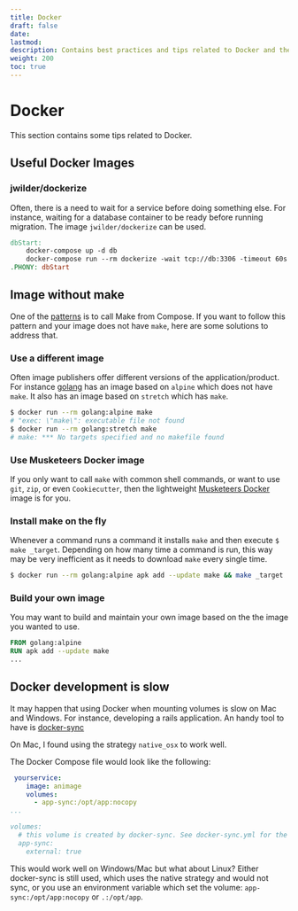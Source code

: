 ```yaml
---
title: Docker
draft: false
date:
lastmod:
description: Contains best practices and tips related to Docker and the 3 Musketeers.
weight: 200
toc: true
---
```


# Docker

This section contains some tips related to Docker.

## Useful Docker Images

### jwilder/dockerize

Often, there is a need to wait for a service before doing something else. For instance, waiting for a database container to be ready before running migration. The image `jwilder/dockerize` can be used.

```Makefile
dbStart:
	docker-compose up -d db
	docker-compose run --rm dockerize -wait tcp://db:3306 -timeout 60s
.PHONY: dbStart
```

## Image without make

One of the [patterns][] is to call Make from Compose. If you want to follow this pattern and your image does not have `make`, here are some solutions to address that.

### Use a different image

Often image publishers offer different versions of the application/product. For instance [golang][golang] has an image based on `alpine` which does not have `make`. It also has an image based on `stretch` which has `make`.

```bash
$ docker run --rm golang:alpine make
# "exec: \"make\": executable file not found
$ docker run --rm golang:stretch make
# make: *** No targets specified and no makefile found
```

### Use Musketeers Docker image

If you only want to call `make` with common shell commands, or want to use `git`, `zip`, or even `Cookiecutter`, then the lightweight [Musketeers Docker][dockerMusketeersRepo] image is for you.

### Install make on the fly

Whenever a command runs a command it installs `make` and then execute `$ make _target`. Depending on how many time a command is run, this way may be very inefficient as it needs to download `make` every single time.

```bash
$ docker run --rm golang:alpine apk add --update make && make _target
```

### Build your own image

You may want to build and maintain your own image based on the the image you wanted to use.

```Dockerfile
FROM golang:alpine
RUN apk add --update make
...
```

## Docker development is slow

It may happen that using Docker when mounting volumes is slow on Mac and Windows. For instance, developing a rails application. An handy tool to have is [docker-sync][dockerSync]

On Mac, I found using the strategy `native_osx` to work well.

The Docker Compose file would look like the following:

```yml
 yourservice:
    image: animage
    volumes:
      - app-sync:/opt/app:nocopy
...

volumes:
  # this volume is created by docker-sync. See docker-sync.yml for the config
  app-sync:
    external: true
```

This would work well on Windows/Mac but what about Linux? Either docker-sync is still used, which uses the native strategy and would not sync, or you use an environment variable which set the volume: `app-sync:/opt/app:nocopy` or `.:/opt/app`.


[dockerSync]: http://docker-sync.io
[musketeersLambdaGoServerless]: https://github.com/3musketeersio/cookiecutter-musketeers-lambda-go-serverless
[golang]: https://hub.docker.com/_/golang/
[dockerMusketeersRepo]: https://github.com/flemay/docker-musketeers
[patterns]: ../patterns
